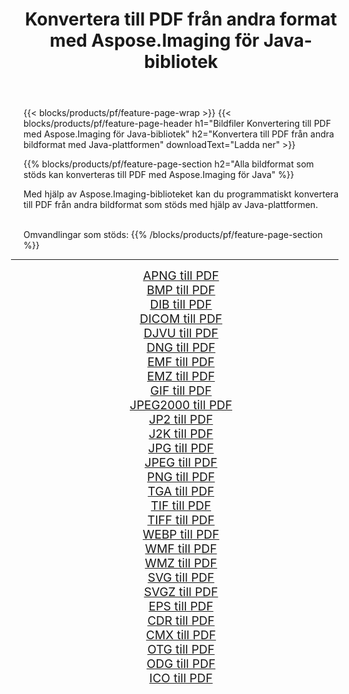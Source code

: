 ﻿---
title: Konvertera till PDF från andra format med Aspose.Imaging för Java-bibliotek 
weight: 3920
url: /sv/java/conversion/to/pdf/ 
lang: sv
langdirlevel: 2
locales: zh-hans,ja,it,ru,de,es,fr,nl,id,lt,pl,pt,vi,tr,ko,zh-hant,ar,hi,th,sv,cs,uk,he
description: Med Aspose.Imaging kan du konvertera till PDF från andra format med Java
---

{{< blocks/products/pf/feature-page-wrap >}}
{{< blocks/products/pf/feature-page-header h1="Bildfiler Konvertering till PDF med Aspose.Imaging för Java-bibliotek" h2="Konvertera till PDF från andra bildformat med Java-plattformen" downloadText="Ladda ner" >}}


{{% blocks/products/pf/feature-page-section  h2="Alla bildformat som stöds kan konverteras till PDF med Aspose.Imaging för Java" %}}
<p align=justify>Med hjälp av Aspose.Imaging-biblioteket kan du programmatiskt konvertera till PDF från andra bildformat som stöds med hjälp av Java-plattformen.</p>
<br/>
Omvandlingar som stöds:
{{% /blocks/products/pf/feature-page-section %}}
<div class="container-fluid productfamilypage bg-gray">
    <div class="convertypes bg-gray agp-content section">
        <div class="container">
		<hr style="margin-left:-20px;"/>
		<div class="row other-converters" style="gap: 10px;font-size: 19px;text-align:center;">
		    <div class='col-md-2 other-converter remove-lp remove-rp'><a href="/imaging/sv/java/conversion/apng-to-pdf/" style="padding:15px;">APNG till PDF</a></div>
<div class='col-md-2 other-converter remove-lp remove-rp'><a href="/imaging/sv/java/conversion/bmp-to-pdf/" style="padding:15px;">BMP till PDF</a></div>
<div class='col-md-2 other-converter remove-lp remove-rp'><a href="/imaging/sv/java/conversion/dib-to-pdf/" style="padding:15px;">DIB till PDF</a></div>
<div class='col-md-2 other-converter remove-lp remove-rp'><a href="/imaging/sv/java/conversion/dicom-to-pdf/" style="padding:15px;">DICOM till PDF</a></div>
<div class='col-md-2 other-converter remove-lp remove-rp'><a href="/imaging/sv/java/conversion/djvu-to-pdf/" style="padding:15px;">DJVU till PDF</a></div>
<div class='col-md-2 other-converter remove-lp remove-rp'><a href="/imaging/sv/java/conversion/dng-to-pdf/" style="padding:15px;">DNG till PDF</a></div>
<div class='col-md-2 other-converter remove-lp remove-rp'><a href="/imaging/sv/java/conversion/emf-to-pdf/" style="padding:15px;">EMF till PDF</a></div>
<div class='col-md-2 other-converter remove-lp remove-rp'><a href="/imaging/sv/java/conversion/emz-to-pdf/" style="padding:15px;">EMZ till PDF</a></div>
<div class='col-md-2 other-converter remove-lp remove-rp'><a href="/imaging/sv/java/conversion/gif-to-pdf/" style="padding:15px;">GIF till PDF</a></div>
<div class='col-md-2 other-converter remove-lp remove-rp'><a href="/imaging/sv/java/conversion/jpeg2000-to-pdf/" style="padding:15px;">JPEG2000 till PDF</a></div>
<div class='col-md-2 other-converter remove-lp remove-rp'><a href="/imaging/sv/java/conversion/jp2-to-pdf/" style="padding:15px;">JP2 till PDF</a></div>
<div class='col-md-2 other-converter remove-lp remove-rp'><a href="/imaging/sv/java/conversion/j2k-to-pdf/" style="padding:15px;">J2K till PDF</a></div>
<div class='col-md-2 other-converter remove-lp remove-rp'><a href="/imaging/sv/java/conversion/jpg-to-pdf/" style="padding:15px;">JPG till PDF</a></div>
<div class='col-md-2 other-converter remove-lp remove-rp'><a href="/imaging/sv/java/conversion/jpeg-to-pdf/" style="padding:15px;">JPEG till PDF</a></div>
<div class='col-md-2 other-converter remove-lp remove-rp'><a href="/imaging/sv/java/conversion/png-to-pdf/" style="padding:15px;">PNG till PDF</a></div>
<div class='col-md-2 other-converter remove-lp remove-rp'><a href="/imaging/sv/java/conversion/tga-to-pdf/" style="padding:15px;">TGA till PDF</a></div>
<div class='col-md-2 other-converter remove-lp remove-rp'><a href="/imaging/sv/java/conversion/tif-to-pdf/" style="padding:15px;">TIF till PDF</a></div>
<div class='col-md-2 other-converter remove-lp remove-rp'><a href="/imaging/sv/java/conversion/tiff-to-pdf/" style="padding:15px;">TIFF till PDF</a></div>
<div class='col-md-2 other-converter remove-lp remove-rp'><a href="/imaging/sv/java/conversion/webp-to-pdf/" style="padding:15px;">WEBP till PDF</a></div>
<div class='col-md-2 other-converter remove-lp remove-rp'><a href="/imaging/sv/java/conversion/wmf-to-pdf/" style="padding:15px;">WMF till PDF</a></div>
<div class='col-md-2 other-converter remove-lp remove-rp'><a href="/imaging/sv/java/conversion/wmz-to-pdf/" style="padding:15px;">WMZ till PDF</a></div>
<div class='col-md-2 other-converter remove-lp remove-rp'><a href="/imaging/sv/java/conversion/svg-to-pdf/" style="padding:15px;">SVG till PDF</a></div>
<div class='col-md-2 other-converter remove-lp remove-rp'><a href="/imaging/sv/java/conversion/svgz-to-pdf/" style="padding:15px;">SVGZ till PDF</a></div>
<div class='col-md-2 other-converter remove-lp remove-rp'><a href="/imaging/sv/java/conversion/eps-to-pdf/" style="padding:15px;">EPS till PDF</a></div>
<div class='col-md-2 other-converter remove-lp remove-rp'><a href="/imaging/sv/java/conversion/cdr-to-pdf/" style="padding:15px;">CDR till PDF</a></div>
<div class='col-md-2 other-converter remove-lp remove-rp'><a href="/imaging/sv/java/conversion/cmx-to-pdf/" style="padding:15px;">CMX till PDF</a></div>
<div class='col-md-2 other-converter remove-lp remove-rp'><a href="/imaging/sv/java/conversion/otg-to-pdf/" style="padding:15px;">OTG till PDF</a></div>
<div class='col-md-2 other-converter remove-lp remove-rp'><a href="/imaging/sv/java/conversion/odg-to-pdf/" style="padding:15px;">ODG till PDF</a></div>
<div class='col-md-2 other-converter remove-lp remove-rp'><a href="/imaging/sv/java/conversion/ico-to-pdf/" style="padding:15px;">ICO till PDF</a></div>
                </div>
        </div>
    </div>
</div>
<br/>

